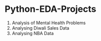 # Python-EDA-Projects

1. Analysis of Mental Health Problems
2. Analysing Diwali Sales Data
3. Analysing NBA Data

